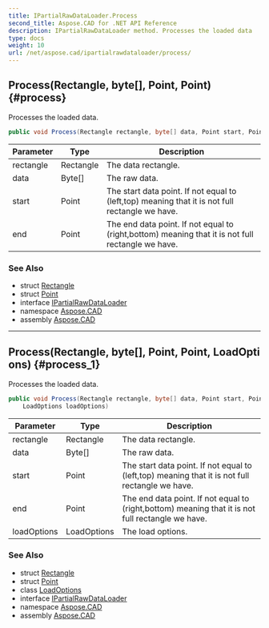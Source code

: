 ```yaml
---
title: IPartialRawDataLoader.Process
second_title: Aspose.CAD for .NET API Reference
description: IPartialRawDataLoader method. Processes the loaded data
type: docs
weight: 10
url: /net/aspose.cad/ipartialrawdataloader/process/
---
```

## Process(Rectangle, byte[], Point, Point) {#process}

Processes the loaded data.

```csharp
public void Process(Rectangle rectangle, byte[] data, Point start, Point end)
```

| Parameter | Type | Description |
| --- | --- | --- |
| rectangle | Rectangle | The data rectangle. |
| data | Byte[] | The raw data. |
| start | Point | The start data point. If not equal to (left,top) meaning that it is not full rectangle we have. |
| end | Point | The end data point. If not equal to (right,bottom) meaning that it is not full rectangle we have. |

### See Also

* struct [Rectangle](../../rectangle/)
* struct [Point](../../point/)
* interface [IPartialRawDataLoader](../)
* namespace [Aspose.CAD](../../ipartialrawdataloader/)
* assembly [Aspose.CAD](../../../)

---

## Process(Rectangle, byte[], Point, Point, LoadOptions) {#process_1}

Processes the loaded data.

```csharp
public void Process(Rectangle rectangle, byte[] data, Point start, Point end, 
    LoadOptions loadOptions)
```

| Parameter | Type | Description |
| --- | --- | --- |
| rectangle | Rectangle | The data rectangle. |
| data | Byte[] | The raw data. |
| start | Point | The start data point. If not equal to (left,top) meaning that it is not full rectangle we have. |
| end | Point | The end data point. If not equal to (right,bottom) meaning that it is not full rectangle we have. |
| loadOptions | LoadOptions | The load options. |

### See Also

* struct [Rectangle](../../rectangle/)
* struct [Point](../../point/)
* class [LoadOptions](../../loadoptions/)
* interface [IPartialRawDataLoader](../)
* namespace [Aspose.CAD](../../ipartialrawdataloader/)
* assembly [Aspose.CAD](../../../)


